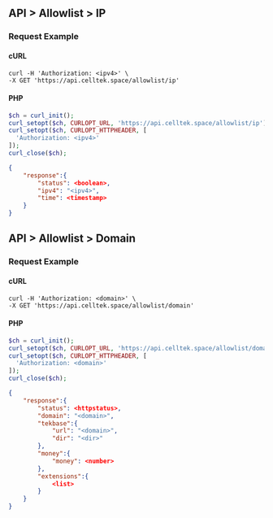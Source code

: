 ## API > Allowlist > IP

### Request Example

<!-- tabs:start -->
#### **cURL**

```cURL
curl -H 'Authorization: <ipv4>' \
-X GET 'https://api.celltek.space/allowlist/ip'
```

#### **PHP**

```php
$ch = curl_init();
curl_setopt($ch, CURLOPT_URL, 'https://api.celltek.space/allowlist/ip');
curl_setopt($ch, CURLOPT_HTTPHEADER, [
  'Authorization: <ipv4>'
]);
curl_close($ch);
```
<!-- tabs:end -->

```json
{
	"response":{
		"status": <boolean>,
		"ipv4": "<ipv4>",
		"time": <timestamp>
	}
}
```

## API > Allowlist > Domain

### Request Example

<!-- tabs:start -->
#### **cURL**

```cURL
curl -H 'Authorization: <domain>' \
-X GET 'https://api.celltek.space/allowlist/domain'
```

#### **PHP**

```php
$ch = curl_init();
curl_setopt($ch, CURLOPT_URL, 'https://api.celltek.space/allowlist/domain');
curl_setopt($ch, CURLOPT_HTTPHEADER, [
  'Authorization: <domain>'
]);
curl_close($ch);
```
<!-- tabs:end -->

```json
{
	"response":{
		"status": <httpstatus>,
		"domain": "<domain>",
		"tekbase":{
			"url": "<domain>",
			"dir": "<dir>"
		},
		"money":{
			"money": <number>
		},
		"extensions":{
			<list>
		}
	}
}
```
